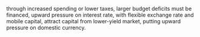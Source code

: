 through increased spending or lower taxes,
larger budget deficits must be financed,
upward pressure on interest rate,
with flexible exchange rate and mobile capital,
attract capital from lower-yield market,
putting upward pressure on domestic currency.

